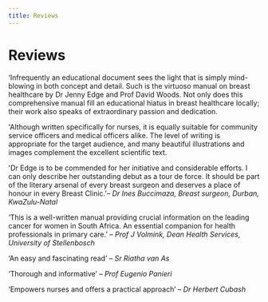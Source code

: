```yaml
---
title: Reviews
---
```


# Reviews

‘Infrequently an educational document sees the light that is simply mind-blowing in both concept and detail. Such is the virtuoso manual on breast healthcare by Dr Jenny Edge and Prof David Woods. Not only does this comprehensive manual fill an educational hiatus in breast healthcare locally; their work also speaks of extraordinary passion and dedication.

'Although written specifically for nurses, it is equally suitable for community service officers and medical officers alike. The level of writing is appropriate for the target audience, and many beautiful illustrations and images complement the excellent scientific text.

'Dr Edge is to be commended for her initiative and considerable efforts. I can only describe her outstanding debut as a tour de force. It should be part of the literary arsenal of every breast surgeon and deserves a place of honour in every Breast Clinic.’– *Dr Ines Buccimaza, Breast surgeon, Durban, KwaZulu-Natal*

‘This is a well-written manual providing crucial information on the leading cancer for women in South Africa. An essential companion for health professionals in primary care.’ – *Prof J Volmink, Dean Health Services, University of Stellenbosch*

‘An easy and fascinating read’ – *Sr Riatha van As*

‘Thorough and informative’ – *Prof Eugenio Panieri*

‘Empowers nurses and offers a practical approach’ – *Dr Herbert Cubash*